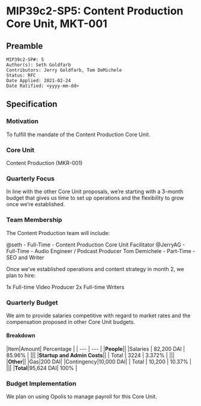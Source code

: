 # MIP39c2-SP5: Content Production Core Unit, MKT-001

## Preamble

```
MIP39c2-SP#: 5
Author(s): Seth Goldfarb
Contributors: Jerry Goldfarb, Tom DeMichele
Status: RFC
Date Applied: 2021-02-24
Date Ratified: <yyyy-mm-dd>
```

## Specification

### Motivation
To fulfill the mandate of the Content Production Core Unit.

### Core Unit
Content Production (MKR-001)

### Quarterly Focus
In line with the other Core Unit proposals, we’re starting with a 3-month budget that gives us time to set up operations and the flexibility to grow once we’re established. 

### Team Membership
The Content Production team will include:

@seth - Full-Time - Content Production Core Unit Facilitator
@JerryAG - Full-Time - Audio Engineer / Podcast Producer
Tom Demichele - Part-Time - SEO and Writer

Once we’ve established operations and content strategy in month 2, we plan to hire:

1x Full-time Video Producer
2x Full-time Writers

### Quarterly Budget
We aim to provide salaries competitive with regard to market rates and the compensation proposed in other Core Unit budgets.

#### Breakdown

|Item|Amount| Percentage |
| --- | --- |
|**People**||
|Salaries | 82,200 DAI | 85.96% |
|||
|**Startup and Admin Costs**||
| Total | 3224 | 3.372% | 
|||
|**Other**||
|Gas|200 DAI|
|Contingency|10,000 DAI| 
| Total | 10,200 | 10.37% |
|||
|**Total**|95,624 DAI| 100% |

### Budget Implementation
We plan on using Opolis to manage payroll for this Core Unit.

